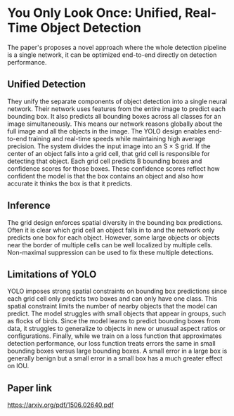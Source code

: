 # You Only Look Once: Unified, Real-Time Object Detection

The paper's proposes a novel approach where the whole detection pipeline is a single network, it can be optimized end-to-end directly on detection performance.

## Unified Detection

They unify the separate components of object detection into a single neural network. Their network uses features from the entire image to predict each bounding box. It also predicts all bounding boxes across all classes for an image simultaneously. This means our network reasons globally about the full image and all the objects in the image. The YOLO design enables end-to-end training and real-time speeds while maintaining high average precision. The system divides the input image into an S × S grid. If the center of an object falls into a grid cell, that grid cell is responsible for detecting that object. Each grid cell predicts B bounding boxes and confidence scores for those boxes. These confidence scores reflect how confident the model is that the box contains an object and also how accurate it thinks the box is that it predicts.

## Inference

The grid design enforces spatial diversity in the bounding box predictions. Often it is clear which grid cell an object falls in to and the network only predicts one box for each object. However, some large objects or objects near the border of multiple cells can be well localized by multiple cells. Non-maximal suppression can be used to fix these multiple detections.

## Limitations of YOLO

YOLO imposes strong spatial constraints on bounding box predictions since each grid cell only predicts two boxes and can only have one class. This spatial constraint limits the number of nearby objects that the model can predict. The model struggles with small objects that appear in groups, such as flocks of birds. Since the model learns to predict bounding boxes from data, it struggles to generalize to objects in new or unusual aspect ratios or configurations. Finally, while we train on a loss function that approximates detection performance, our loss function treats errors the same in small bounding boxes versus large bounding boxes. A small error in a large box is generally benign but a small error in a small box has a much greater effect on IOU.

## Paper link

https://arxiv.org/pdf/1506.02640.pdf
